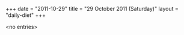 +++
date = "2011-10-29"
title = "29 October 2011 (Saturday)"
layout = "daily-diet"
+++

\<no entries\>
